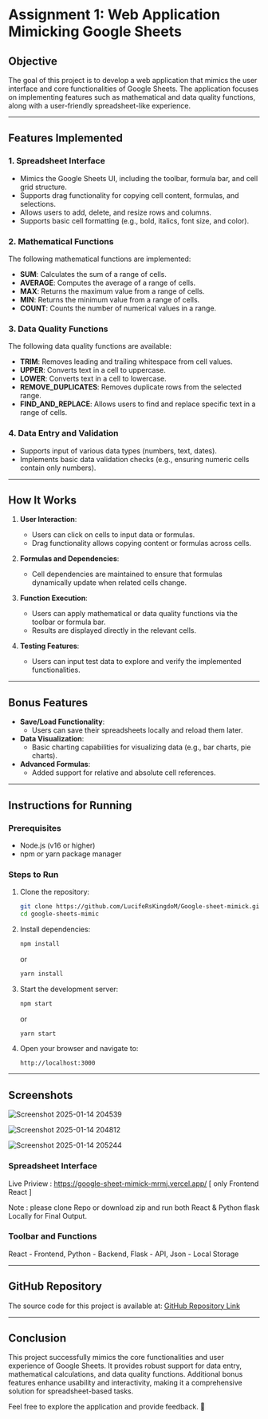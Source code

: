 # Assignment 1: Web Application Mimicking Google Sheets

## **Objective**
The goal of this project is to develop a web application that mimics the user interface and core functionalities of Google Sheets. The application focuses on implementing features such as mathematical and data quality functions, along with a user-friendly spreadsheet-like experience.

---

## **Features Implemented**

### **1. Spreadsheet Interface**
- Mimics the Google Sheets UI, including the toolbar, formula bar, and cell grid structure.
- Supports drag functionality for copying cell content, formulas, and selections.
- Allows users to add, delete, and resize rows and columns.
- Supports basic cell formatting (e.g., bold, italics, font size, and color).

### **2. Mathematical Functions**
The following mathematical functions are implemented:
- **SUM**: Calculates the sum of a range of cells.
- **AVERAGE**: Computes the average of a range of cells.
- **MAX**: Returns the maximum value from a range of cells.
- **MIN**: Returns the minimum value from a range of cells.
- **COUNT**: Counts the number of numerical values in a range.

### **3. Data Quality Functions**
The following data quality functions are available:
- **TRIM**: Removes leading and trailing whitespace from cell values.
- **UPPER**: Converts text in a cell to uppercase.
- **LOWER**: Converts text in a cell to lowercase.
- **REMOVE_DUPLICATES**: Removes duplicate rows from the selected range.
- **FIND_AND_REPLACE**: Allows users to find and replace specific text in a range of cells.

### **4. Data Entry and Validation**
- Supports input of various data types (numbers, text, dates).
- Implements basic data validation checks (e.g., ensuring numeric cells contain only numbers).

---

## **How It Works**

1. **User Interaction**:
   - Users can click on cells to input data or formulas.
   - Drag functionality allows copying content or formulas across cells.

2. **Formulas and Dependencies**:
   - Cell dependencies are maintained to ensure that formulas dynamically update when related cells change.

3. **Function Execution**:
   - Users can apply mathematical or data quality functions via the toolbar or formula bar.
   - Results are displayed directly in the relevant cells.

4. **Testing Features**:
   - Users can input test data to explore and verify the implemented functionalities.

---

## **Bonus Features**
- **Save/Load Functionality**:
  - Users can save their spreadsheets locally and reload them later.
- **Data Visualization**:
  - Basic charting capabilities for visualizing data (e.g., bar charts, pie charts).
- **Advanced Formulas**:
  - Added support for relative and absolute cell references.

---

## **Instructions for Running**

### **Prerequisites**
- Node.js (v16 or higher)
- npm or yarn package manager

### **Steps to Run**

1. Clone the repository:
   ```bash
   git clone https://github.com/LucifeRsKingdoM/Google-sheet-mimick.git
   cd google-sheets-mimic
   ```
2. Install dependencies:
   ```bash
   npm install
   ```
   or
   ```bash
   yarn install
   ```
3. Start the development server:
   ```bash
   npm start
   ```
   or
   ```bash
   yarn start
   ```
4. Open your browser and navigate to:
   ```
   http://localhost:3000
   ```

---

## **Screenshots**

![Screenshot 2025-01-14 204539](https://github.com/user-attachments/assets/f8fec863-86d4-4987-9bd8-5e42a472e070)

![Screenshot 2025-01-14 204812](https://github.com/user-attachments/assets/9151bb4f-ab1e-4643-8a69-c7a99af62845)

![Screenshot 2025-01-14 205244](https://github.com/user-attachments/assets/613e42b0-5c48-42ed-a7c8-c75b2d9529a8)


### **Spreadsheet Interface**
 Live Priview : https://google-sheet-mimick-mrmj.vercel.app/ [ only Frontend React ]
 
 Note : please clone Repo or download zip and run both React & Python flask Locally for Final Output.
 

### **Toolbar and Functions**
React - Frontend, 
Python - Backend, 
Flask - API, 
Json - Local Storage

---

## **GitHub Repository**
The source code for this project is available at:
[GitHub Repository Link](https://github.com/LucifeRsKingdoM/Google-sheet-mimick)

---

## **Conclusion**
This project successfully mimics the core functionalities and user experience of Google Sheets. It provides robust support for data entry, mathematical calculations, and data quality functions. Additional bonus features enhance usability and interactivity, making it a comprehensive solution for spreadsheet-based tasks.

Feel free to explore the application and provide feedback. 🚀

